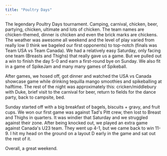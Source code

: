 ```yaml
---
title: "Poultry Days"
---
```


The legendary Poultry Days tournament. Camping, carnival, chicken, beer, partying, chicken, ultimate and lots of chicken. The team names are chicken-themed, dinner is chicken and even the brick marks are chickens. The weather was awesome all weekend and the level of play varied from really low (I think we bageled our first opponents) to top-notch (finals was Team USA vs Team Canada). We had a relatively easy Saturday, only facing one team (Breasts and Thighs) that really gave us a game. But we pulled out a win to finish the day 5-0 and earn a first-round bye on Sunday. We also fit in a game of SpikeJam and many many games of Spikeball. 

After games, we hosed off, got dinner and watched the USA vs Canada showcase game while drinking tequilla mango smoothies and spikeballing at halftime. The rest of the night was approximately this: cricken/middlebury with Duke, brief visit to the carnival for beer, return to fields for the dance party, back to campsite, bed. 

Sunday started off with a big breakfast of bagels, biscuits + gravy, and fruit cups. We won our first game was against Tad's Pitt crew, then lost to Breast and Thighs in quarters. It was windier that Saturday and we struggled against their zone. After being knocked out, we played an extra game against Canada's U23 team. They went up 4-1, but we came back to win 11-9. I hit my head on the ground on a layout D early in the game and sat out the rest of it.

Overall, a great weekend.
